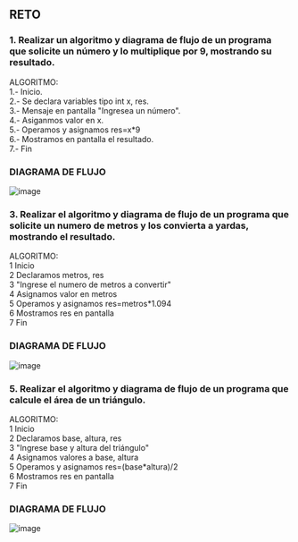 ## RETO
### 1. Realizar un algoritmo y diagrama de flujo de un programa que solicite un número y lo multiplique por 9, mostrando su resultado.  
ALGORITMO:    
1.- Inicio.  
2.- Se declara variables tipo int x, res.  
3.- Mensaje en pantalla "Ingresea un número".  
4.- Asiganmos valor en x.  
5.- Operamos y asignamos res=x*9  
6.- Mostramos en pantalla el resultado.  
7.- Fin  
  
### DIAGRAMA DE FLUJO
![image](https://user-images.githubusercontent.com/102996796/163030035-f4a7b6c7-fa7c-488b-b8b6-15cdbea760e1.png)  

### 3. Realizar el algoritmo y diagrama de flujo de un programa que solicite un numero de metros y los convierta a yardas, mostrando el resultado.  
ALGORITMO:  
1 Inicio  
2 Declaramos metros, res  
3 "Ingrese el numero de metros a convertir"  
4 Asignamos valor en metros  
5 Operamos y asignamos res=metros*1.094  
6 Mostramos res en pantalla  
7 Fin  
  
### DIAGRAMA DE FLUJO
![image](https://user-images.githubusercontent.com/102996796/163032048-8d098bef-7cc8-4ac2-8adf-8ee82c2440a0.png)  
  
### 5. Realizar el algoritmo y diagrama de flujo de un programa que calcule el área de un triángulo.
ALGORITMO:  
1 Inicio  
2 Declaramos base, altura, res  
3 "Ingrese base y altura del triángulo"  
4 Asignamos valores a base, altura  
5 Operamos y asignamos res=(base*altura)/2  
6 Mostramos res en pantalla  
7 Fin  

### DIAGRAMA DE FLUJO
![image](https://user-images.githubusercontent.com/102996796/163032926-1010f00c-497f-4ca4-8e82-6fde0d6e132a.png)  

